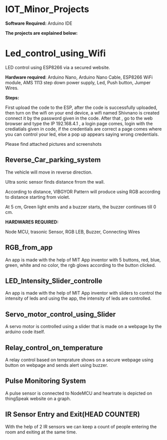 # IOT_Minor_Projects
**Software Required:** Arduino IDE

**The projects are explained below:**

# Led_control_using_Wifi
LED control using ESP8266 via a secured website.

**Hardware required**: Arduino Nano, Arduino Nano Cable, ESP8266 WiFi module, AMS 1113 step down power supply, Led, Push button, Jumper Wires.

**Steps:**

First upload the code to the ESP, after the code is successfully uploaded, then turn on the wifi on your end device, a wifi named Shivnano is created connect it by the password given in the code. After that , go to the web browser and type the IP 192.168.4.1 , a login page comes, login with the crediatials given in code, if the credentials are correct a page comes where you can control your led, else a pop up appears saying wrong credentials.

Please find attached pictures and screenshots

## Reverse_Car_parking_system
The vehicle will move in reverse direction.

Ultra sonic sensor finds distance frrom the wall.

According to distance, VIBGYOR Pattern will produce using RGB according to distance starting from violet.

At 5 cm, Green light emits and a buzzer starts, the buzzer continues till 0 cm.

**HARDWARES REQUIRED:**

Node MCU, trasonic Sensor, RGB LEB, Buzzer, Connecting Wires

## RGB_from_app
An app is made with the help of MIT App inventor with 5 buttons, red, blue, green, white and no color, the rgb glows according to the button clicked.

## LED_Intensity_Slider_controlle
An app is made with the help of MIT App inventor with sliders to control the intensity of leds and using the app, the intensity of leds are controlled.

## Servo_motor_control_using_Slider
A servo motor is controlled using a slider that is made on a webpage by the arduino code itself.

## Relay_control_on_temperature
A relay control based on temprature shows on a secure webpage using button on webpage and sends alert using buzzer.

## Pulse Monitoring System
A pulse sensor is connected to NodeMCU and heartrate is depicted on thingSpeak website on a graph.

## IR Sensor Entry and Exit(HEAD COUNTER)
With the help of 2 IR sensors we can keep a count of people entering the room and exiting at the same time.
